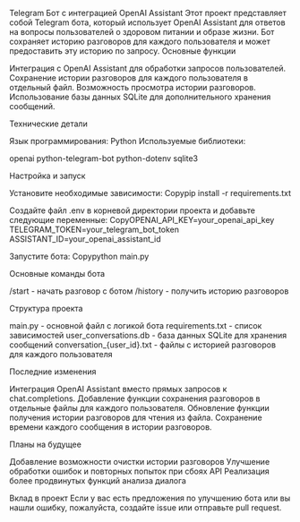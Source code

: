 Telegram Бот с интеграцией OpenAI Assistant
Этот проект представляет собой Telegram бота, который использует OpenAI Assistant для ответов на вопросы пользователей о здоровом питании и образе жизни. Бот сохраняет историю разговоров для каждого пользователя и может предоставить эту историю по запросу.
Основные функции

Интеграция с OpenAI Assistant для обработки запросов пользователей.
Сохранение истории разговоров для каждого пользователя в отдельный файл.
Возможность просмотра истории разговоров.
Использование базы данных SQLite для дополнительного хранения сообщений.

Технические детали

Язык программирования: Python
Используемые библиотеки:

openai
python-telegram-bot
python-dotenv
sqlite3



Настройка и запуск

Установите необходимые зависимости:
Copypip install -r requirements.txt

Создайте файл .env в корневой директории проекта и добавьте следующие переменные:
CopyOPENAI_API_KEY=your_openai_api_key
TELEGRAM_TOKEN=your_telegram_bot_token
ASSISTANT_ID=your_openai_assistant_id

Запустите бота:
Copypython main.py


Основные команды бота

/start - начать разговор с ботом
/history - получить историю разговоров

Структура проекта

main.py - основной файл с логикой бота
requirements.txt - список зависимостей
user_conversations.db - база данных SQLite для хранения сообщений
conversation_{user_id}.txt - файлы с историей разговоров для каждого пользователя

Последние изменения

Интеграция OpenAI Assistant вместо прямых запросов к chat.completions.
Добавление функции сохранения разговоров в отдельные файлы для каждого пользователя.
Обновление функции получения истории разговоров для чтения из файла.
Сохранение времени каждого сообщения в истории разговоров.

Планы на будущее

Добавление возможности очистки истории разговоров
Улучшение обработки ошибок и повторных попыток при сбоях API
Реализация более продвинутых функций анализа диалога

Вклад в проект
Если у вас есть предложения по улучшению бота или вы нашли ошибку, пожалуйста, создайте issue или отправьте pull request.
